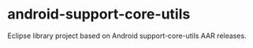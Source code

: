 # android-support-core-utils
 Eclipse library project based on Android support-core-utils AAR releases.
